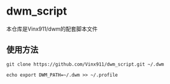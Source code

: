 # dwm_script

本仓库是Vinx911/dwm的配套脚本文件

## 使用方法
```
git clone https://github.com/Vinx911/dwm_script.git ~/.dwm

echo export DWM_PATH=~/.dwm >> ~/.profile
```
